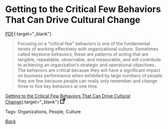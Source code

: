 # Getting to the Critical Few Behaviors That Can Drive Cultural Change

[PDF](../../docs/pdf.pdf){:target="_blank"}

> Focusing on a “critical few” behaviors is one of the fundamental tenets of working effectively with organizational culture. Sometimes called keystone behaviors, these are patterns of acting that are tangible, repeatable, observable, and measurable, and will contribute to achieving an organization’s strategic and operational objectives. The behaviors are critical because they will have a significant impact on business performance when exhibited by large numbers of people; they are few because people can really only remember and change three to five key behaviors at one time.

[Getting to the Critical Few Behaviors That Can Drive Cultural Change](https://www.strategy-business.com/blog/Getting-to-the-Critical-Few-Behaviors-That-Can-Drive-Cultural-Change){:target="_blank"} ![external redirect](../../img/ext-redir.png)

Tags: Organizations, People, Culture

[_Back_](../)
